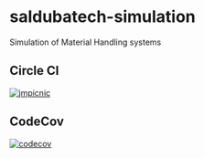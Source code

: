 # saldubatech-simulation
Simulation of Material Handling systems

## Circle CI
[![jmpicnic](https://circleci.com/gh/circleci/circleci-docs.svg?style=svg)](https://circleci.com/gh/jmpicnic/saldubatech-simulation)

## CodeCov
[![codecov](https://codecov.io/gh/jmpicnic/saldubatech-simulation/branch/master/graph/badge.svg?token=8CcUQaV1RQ)](https://codecov.io/gh/jmpicnic/saldubatech-simulation)
